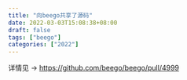 ```yaml
---
title: "向beego共享了源码"
date: 2022-03-03T15:08:38+08:00
draft: false
tags: ["beego"]
categories: ["2022"]
---
```


详情见 -> https://github.com/beego/beego/pull/4999
